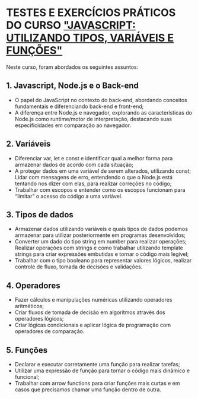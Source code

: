 # TESTES E EXERCÍCIOS PRÁTICOS DO CURSO ["JAVASCRIPT: UTILIZANDO TIPOS, VARIÁVEIS E FUNÇÕES"](https://cursos.alura.com.br/course/javascript-utilizando-tipos-variaveis-funcoes)

Neste curso, foram abordados os seguintes assuntos:

## 1. Javascript, Node.js e o Back-end
- O papel do JavaScript no contexto do back-end, abordando conceitos fundamentais e diferenciando back-end e front-end;
- A diferença entre Node.js e navegador, explorando as características do Node.js como runtime/motor de interpretação, destacando suas especificidades em comparação ao navegador.

## 2. Variáveis
- Diferenciar var, let e const e identificar qual a melhor forma para armazenar dados de acordo com cada situação;
- A proteger dados em uma variável de serem alterados, utilizando const;
Lidar com mensagens de erro, entendendo o que o Node.js está tentando nos dizer com elas, para realizar correções no código;
- Trabalhar com escopos e entender como os escopos funcionam para “limitar” o acesso do código a uma variável.

## 3. Tipos de dados

- Armazenar dados utilizando variáveis e quais tipos de dados podemos armazenar para utilizar posteriormente em programas desenvolvidos;
- Converter um dado do tipo string em number para realizar operações;
Realizar operações com strings e como trabalhar utilizando template strings para criar expressões embutidas e tornar o código mais legível;
- Trabalhar com o tipo booleano para representar valores lógicos, realizar controle de fluxo, tomada de decisões e validações.

## 4. Operadores
- Fazer cálculos e manipulações numéricas utilizando operadores aritméticos;
- Criar fluxos de tomada de decisão em algoritmos através dos operadores lógicos;
- Criar lógicas condicionais e aplicar lógica de programação com operadores de comparação. 

## 5. Funções
- Declarar e executar corretamente uma função para realizar tarefas;
- Utilizar uma expressão de função para tornar o código mais dinâmico e funcional;
- Trabalhar com arrow functions para criar funções mais curtas e em casos que precisamos chamar uma função dentro de outra.